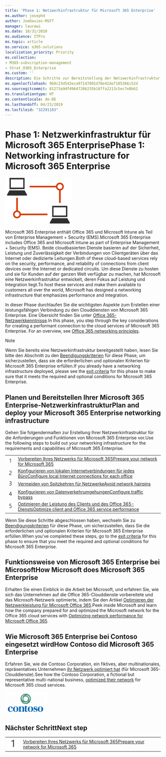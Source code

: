 ```yaml
---
title: 'Phase 1: Netzwerkinfrastruktur für Microsoft 365 Enterprise'
ms.author: josephd
author: JoeDavies-MSFT
manager: laurawi
ms.date: 10/31/2018
ms.audience: ITPro
ms.topic: article
ms.service: o365-solutions
localization_priority: Priority
ms.collection:
- M365-subscription-management
- Strat_O365_Enterprise
ms.custom: ''
description: Die Schritte zur Bereitstellung der Netzwerkinfrastruktur für Microsoft 365 Enterprise.
ms.openlocfilehash: 9b8c23d543eca97147801d70e42de7105266c52d
ms.sourcegitcommit: 81273a9df49647286235b187fa2213c5ec7e8b62
ms.translationtype: HT
ms.contentlocale: de-DE
ms.lasthandoff: 04/23/2019
ms.locfileid: "32291183"
---
```

# <a name="phase-1-networking-infrastructure-for-microsoft-365-enterprise"></a><span data-ttu-id="3dfeb-103">Phase 1: Netzwerkinfrastruktur für Microsoft 365 Enterprise</span><span class="sxs-lookup"><span data-stu-id="3dfeb-103">Phase 1: Networking infrastructure for Microsoft 365 Enterprise</span></span>

![](./media/deploy-foundation-infrastructure/networking_icon.png)

<span data-ttu-id="3dfeb-104">Microsoft 365 Enterprise enthält Office 365 und Microsoft Intune als Teil von Enterprise Management + Security (EMS).</span><span class="sxs-lookup"><span data-stu-id="3dfeb-104">Microsoft 365 Enterprise includes Office 365 and Microsoft Intune as part of Enterprise Management + Security (EMS).</span></span> <span data-ttu-id="3dfeb-105">Beide cloudbasierten Dienste basieren auf der Sicherheit, Leistung und Zuverlässigkeit der Verbindungen von Clientgeräten über das Internet oder dedizierte Leitungen.</span><span class="sxs-lookup"><span data-stu-id="3dfeb-105">Both of these cloud-based services rely on the security, performance, and reliability of connections from client devices over the Internet or dedicated circuits.</span></span> <span data-ttu-id="3dfeb-106">Um diese Dienste zu hosten und sie für Kunden auf der ganzen Welt verfügbar zu machen, hat Microsoft eine Netzwerkinfrastruktur entwickelt, deren Fokus auf Leistung und Integration liegt.</span><span class="sxs-lookup"><span data-stu-id="3dfeb-106">To host these services and make them available to customers all over the world, Microsoft has designed a networking infrastructure that emphasizes performance and integration.</span></span> 

<span data-ttu-id="3dfeb-p102">In dieser Phase durchlaufen Sie die wichtigsten Aspekte zum Erstellen einer leistungsfähigen Verbindung zu den Clouddiensten von Microsoft 365 Enterprise. Eine Übersicht finden Sie unter [Office 365-Netzwerkkenntnisse](https://techcommunity.microsoft.com/t5/Office-365-Blog/Getting-the-best-connectivity-and-performance-in-Office-365/ba-p/124694).</span><span class="sxs-lookup"><span data-stu-id="3dfeb-p102">In this phase, you step through the key considerations for creating a performant connection to the cloud services of Microsoft 365 Enterprise. For an overview, see [Office 365 networking principles](https://techcommunity.microsoft.com/t5/Office-365-Blog/Getting-the-best-connectivity-and-performance-in-Office-365/ba-p/124694).</span></span>

>[!Note]
><span data-ttu-id="3dfeb-109">Wenn Sie bereits eine Netzwerkinfrastruktur bereitgestellt haben, lesen Sie bitte den Abschnitt zu den [Beendigungskriterien](networking-exit-criteria.md) für diese Phase, um sicherzustellen, dass sie die erforderlichen und optionalen Kriterien für Microsoft 365 Enterprise erfüllen.</span><span class="sxs-lookup"><span data-stu-id="3dfeb-109">If you already have a networking infrastructure deployed, please see the [exit criteria](networking-exit-criteria.md) for this phase to make sure that it meets the required and optional conditions for Microsoft 365 Enterprise.</span></span>

## <a name="plan-and-deploy-your-microsoft-365-enterprise-networking-infrastructure"></a><span data-ttu-id="3dfeb-110">Planen und Bereitstellen Ihrer Microsoft 365 Enterprise-Netzwerkinfrastruktur</span><span class="sxs-lookup"><span data-stu-id="3dfeb-110">Plan and deploy your Microsoft 365 Enterprise networking infrastructure</span></span> 

<span data-ttu-id="3dfeb-111">Gehen Sie folgendermaßen zur Erstellung Ihrer Netzwerkinfrastruktur für die Anforderungen und Funktionen von Microsoft 365 Enterprise vor.</span><span class="sxs-lookup"><span data-stu-id="3dfeb-111">Use the following steps to build out your networking infrastructure for the requirements and capabilities of Microsoft 365 Enterprise.</span></span>

|||
|:-------|:-----|
|![](./media/stepnumbers/Step1.png)|[<span data-ttu-id="3dfeb-112">Vorbereiten Ihres Netzwerks für Microsoft 365</span><span class="sxs-lookup"><span data-stu-id="3dfeb-112">Prepare your network for Microsoft 365</span></span>](networking-provide-bandwidth-cloud-services.md)|
|![](./media/stepnumbers/Step2.png)|[<span data-ttu-id="3dfeb-113">Konfigurieren von lokalen Internetverbindungen für jedes Büro</span><span class="sxs-lookup"><span data-stu-id="3dfeb-113">Configure local Internet connections for each office</span></span>](networking-dns-resolution-same-location.md)|
|![](./media/stepnumbers/Step3.png)|[<span data-ttu-id="3dfeb-114">Vermeiden von Spitzkehren für Netzwerke</span><span class="sxs-lookup"><span data-stu-id="3dfeb-114">Avoid network hairpins</span></span>](networking-avoid-network-hairpins.md)|
|![](./media/stepnumbers/Step4.png)|[<span data-ttu-id="3dfeb-115">Konfigurieren von Datenverkehrumgehungen</span><span class="sxs-lookup"><span data-stu-id="3dfeb-115">Configure traffic bypass</span></span>](networking-configure-proxies-firewalls.md)|
|![](./media/stepnumbers/Step5.png)|[<span data-ttu-id="3dfeb-116">Optimieren der Leistung des Clients und des Office 365-Diensts</span><span class="sxs-lookup"><span data-stu-id="3dfeb-116">Optimize client and Office 365 service performance</span></span>](networking-optimize-tcp-performance.md)|


<span data-ttu-id="3dfeb-117">Wenn Sie diese Schritte abgeschlossen haben, wechseln Sie zu [Beendigungskriterien](networking-exit-criteria.md) für diese Phase, um sicherzustellen, dass Sie die erforderlichen und optionalen Kriterien für Microsoft 365 Enterprise erfüllen.</span><span class="sxs-lookup"><span data-stu-id="3dfeb-117">When you've completed these steps, go to the [exit criteria](networking-exit-criteria.md) for this phase to ensure that you meet the required and optional conditions for Microsoft 365 Enterprise.</span></span>

## <a name="how-microsoft-does-microsoft-365-enterprise"></a><span data-ttu-id="3dfeb-118">Funktionsweise von Microsoft 365 Enterprise bei Microsoft</span><span class="sxs-lookup"><span data-stu-id="3dfeb-118">How Microsoft does Microsoft 365 Enterprise</span></span>

<span data-ttu-id="3dfeb-119">Erhalten Sie einen Einblick in die Arbeit bei Microsoft, und erfahren Sie, wie sich das Unternehmen auf die Office 365-Clouddienste vorbereitete und das Microsoft-Netzwerk optimierte, indem Sie den Artikel [Optimieren der Netzwerkleistung für Microsoft Office 365](https://www.microsoft.com/itshowcase/Article/Content/631/Optimizing-network-performance-for-Microsoft-Office-365).</span><span class="sxs-lookup"><span data-stu-id="3dfeb-119">Peek inside Microsoft and learn how the company prepared for and optimized the Microsoft network for the Office 365 cloud services with [Optimizing network performance for Microsoft Office 365](https://www.microsoft.com/itshowcase/Article/Content/631/Optimizing-network-performance-for-Microsoft-Office-365).</span></span>

## <a name="how-contoso-did-microsoft-365-enterprise"></a><span data-ttu-id="3dfeb-120">Wie Microsoft 365 Enterprise bei Contoso eingesetzt wird</span><span class="sxs-lookup"><span data-stu-id="3dfeb-120">How Contoso did Microsoft 365 Enterprise</span></span>

<span data-ttu-id="3dfeb-121">Erfahren Sie, wie die Contoso Corporation, ein fiktives, aber multinationales, repräsentatives Unternehmen [ihr Netzwerk optimiert hat](contoso-networking.md) (für Microsoft 365-Clouddienste).</span><span class="sxs-lookup"><span data-stu-id="3dfeb-121">See how the Contoso Corporation, a fictional but representative multi-national business, [optimized their network](contoso-networking.md) for Microsoft 365 cloud services.</span></span>

![](./media/contoso-overview/contoso-icon.png)

## <a name="next-step"></a><span data-ttu-id="3dfeb-122">Nächster Schritt</span><span class="sxs-lookup"><span data-stu-id="3dfeb-122">Next step</span></span>

|||
|:-------|:-----|
|![](./media/stepnumbers/Step1.png)|[<span data-ttu-id="3dfeb-123">Vorbereiten Ihres Netzwerks für Microsoft 365</span><span class="sxs-lookup"><span data-stu-id="3dfeb-123">Prepare your network for Microsoft 365</span></span>](networking-provide-bandwidth-cloud-services.md)|

